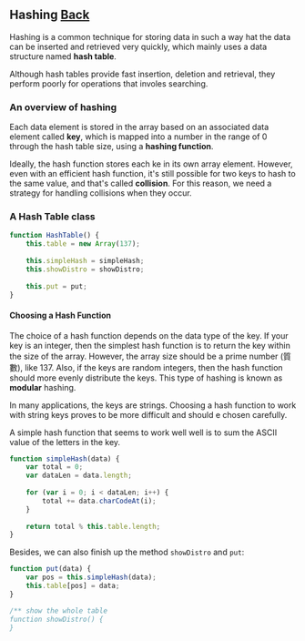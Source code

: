 ## Hashing [Back](./../data_structure.md)

Hashing is a common technique for storing data in such a way hat the data can be inserted and retrieved very quickly, which mainly uses a data structure named **hash table**.

Although hash tables provide fast insertion, deletion and retrieval, they perform poorly for operations that involes searching.

### An overview of hashing

Each data element is stored in the array based on an associated data element called **key**, which is mapped into a number in the range of 0 through the hash table size, using a **hashing function**.

Ideally, the hash function stores each ke in its own array element. However, even with an efficient hash function, it's still possible for two keys to hash to the same value, and that's called **collision**. For this reason, we need a strategy for handling collisions when they occur.

### A Hash Table class

```js
function HashTable() {
    this.table = new Array(137);
    
    this.simpleHash = simpleHash;
    this.showDistro = showDistro;
    
    this.put = put;
}
```

#### Choosing a Hash Function

The choice of a hash function depends on the data type of the key. If your key is an integer, then the simplest hash function is to return the key within the size of the array. However, the array size should be a prime number (質數), like 137. Also, if the keys are random integers, then the hash function should more evenly distribute the keys. This type of hashing is known as **modular** hashing.

In many applications, the keys are strings. Choosing a hash function to work with string keys proves to be more difficult and should e chosen carefully.

A simple hash function that seems to work well well is to sum the ASCII value of the letters in the key.

```js
function simpleHash(data) {
    var total = 0;
    var dataLen = data.length;
    
    for (var i = 0; i < dataLen; i++) {
        total += data.charCodeAt(i);
    }
    
    return total % this.table.length;
}
```

Besides, we can also finish up the method `showDistro` and `put`:

```js
function put(data) {
    var pos = this.simpleHash(data);
    this.table[pos] = data;
}

/** show the whole table
function showDistro() {
}
```
